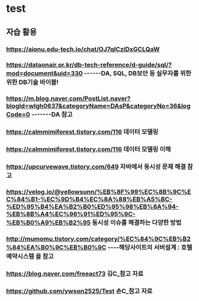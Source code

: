 # test
## 자습 활용
### https://aionu.edu-tech.io/chat/OJ7qlCziDxGCLQaW
### https://dataonair.or.kr/db-tech-reference/d-guide/sql/?mod=document&uid=330  ------DA, SQL, DB보안 등 실무자를 위한 위한 DB기술 바이블!
### https://m.blog.naver.com/PostList.naver?blogId=wlgh0637&categoryName=DAsP&categoryNo=36&logCode=0   -------DA 참고
### https://calmmimiforest.tistory.com/116  데이터 모델링
### https://calmmimiforest.tistory.com/116  데이터 모델링 이해
### https://upcurvewave.tistory.com/649 자바에서 동시성 문제 해결 참고
### https://velog.io/@yellowsunn/%EB%8F%99%EC%8B%9C%EC%84%B1-%EC%9D%B4%EC%8A%88%EB%A5%BC-%ED%95%B4%EA%B2%B0%ED%95%98%EB%8A%94-%EB%8B%A4%EC%96%91%ED%95%9C-%EB%B0%A9%EB%B2%95   동시성 이슈를 해결하는 다양한 방법
### http://mumomu.tistory.com/category/%EC%84%9C%EB%B2%84%EA%B0%9C%EB%B0%9C ----해당사이트의 서버설계 : 호텔예약시스템 을 참고
### https://blog.naver.com/freeact73  김C_참고 자료
### https://github.com/ywson2525/Test  손C_참고 자료
